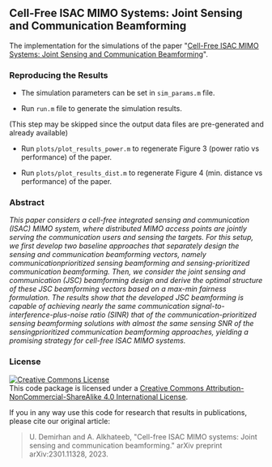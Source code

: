 ## Cell-Free ISAC MIMO Systems: Joint Sensing and Communication Beamforming

The implementation for the simulations of the paper "[Cell-Free ISAC MIMO Systems: Joint Sensing and Communication Beamforming](https://arxiv.org/abs/2301.11328)".

### Reproducing the Results

* The simulation parameters can be set in `sim_params.m` file.

* Run `run.m` file to generate the simulation results. 

(This step may be skipped since the output data files are pre-generated and already available)

* Run `plots/plot_results_power.m` to regenerate Figure 3 (power ratio vs performance) of the paper.

* Run `plots/plot_results_dist.m` to regenerate Figure 4 (min. distance vs performance) of the paper.

### Abstract

*This paper considers a cell-free integrated sensing and communication (ISAC) MIMO system, where distributed MIMO access points are jointly serving the communication users and sensing the targets. For this setup, we first develop two baseline approaches that separately design the sensing and communication beamforming vectors, namely communicationprioritized sensing beamforming and sensing-prioritized communication beamforming. Then, we consider the joint sensing and communication (JSC) beamforming design and derive the optimal structure of these JSC beamforming vectors based on a max-min fairness formulation. The results show that the developed JSC beamforming is capable of achieving nearly the same communication signal-to-interference-plus-noise ratio (SINR) that of the communication-prioritized sensing beamforming solutions with almost the same sensing SNR of the sensingprioritized communication beamforming approaches, yielding a promising strategy for cell-free ISAC MIMO systems.*

### License

<a rel="license" href="http://creativecommons.org/licenses/by-nc-sa/4.0/"><img alt="Creative Commons License" style="border-width:0" src="https://i.creativecommons.org/l/by-nc-sa/4.0/88x31.png" /></a><br />This code package is licensed under a [Creative Commons Attribution-NonCommercial-ShareAlike 4.0 International License](https://creativecommons.org/licenses/by-nc-sa/4.0/). 

If you in any way use this code for research that results in publications, please cite our original article:

> U. Demirhan and A. Alkhateeb, "Cell-free ISAC MIMO systems: Joint sensing and communication beamforming." arXiv preprint arXiv:2301.11328, 2023.
